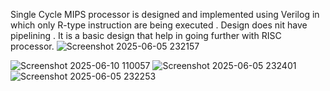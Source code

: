 Single Cycle MIPS processor is designed and implemented using Verilog in which only R-type instruction are being executed .
Design does nit have pipelining .
It is a basic design that help in going further with RISC processor.
![Screenshot 2025-06-05 232157](https://github.com/user-attachments/assets/2f7c5200-e5cf-481c-b467-bf5e35c851de)

![Screenshot 2025-06-10 110057](https://github.com/user-attachments/assets/c5700d26-9823-403e-b6d1-bfe2181777d8)
![Screenshot 2025-06-05 232401](https://github.com/user-attachments/assets/84506515-8fa4-462f-86f6-4134fff21cba)
![Screenshot 2025-06-05 232253](https://github.com/user-attachments/assets/37ad765e-7ffe-4d14-a8f9-0a64cc0cb37a)


